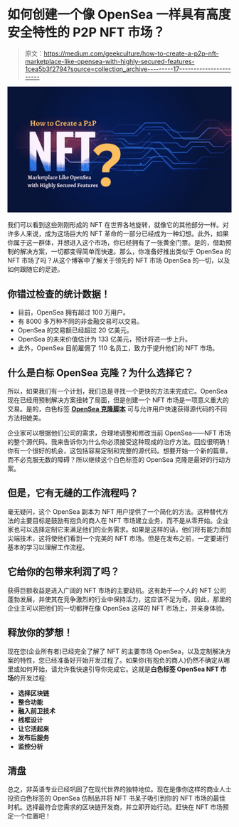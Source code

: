 # 如何创建一个像 OpenSea 一样具有高度安全特性的 P2P NFT 市场？

> 原文：<https://medium.com/geekculture/how-to-create-a-p2p-nft-marketplace-like-opensea-with-highly-secured-features-1cea5b3f2794?source=collection_archive---------17----------------------->

![](img/8375ca9bf16cd4f8c2ee162c986a79ef.png)

我们可以看到这些刚刚形成的 NFT 在世界各地旋转，就像它的其他部分一样。对许多人来说，成为这场巨大的 NFT 革命的一部分已经成为一种幻想。此外，如果你属于这一群体，并想进入这个市场，你已经拥有了一张黄金门票。是的，借助预制的解决方案，一切都变得简单而快速。那么，你准备好推出类似于 OpenSea 的 NFT 市场了吗？从这个博客中了解关于领先的 NFT 市场 OpenSea 的一切，以及如何跟随它的足迹。

## 你错过检查的统计数据！

*   目前，OpenSea 拥有超过 100 万用户。
*   有 8000 多万种不同的非金融交易可以交易。
*   OpenSea 的交易额已经超过 20 亿美元。
*   OpenSea 的未来价值估计为 133 亿美元，预计将进一步上升。
*   此外，OpenSea 目前雇佣了 110 名员工，致力于提升他们的 NFT 市场。

## 什么是白标 OpenSea 克隆？为什么选择它？

所以，如果我们有一个计划，我们总是寻找一个更快的方法来完成它。OpenSea 现在已经用预制解决方案扭转了局面，但是创建一个 NFT 市场是一项意义重大的交易。是的，白色标签 [**OpenSea 克隆脚本**](https://www.cryptocurrencyscript.com/opensea-clone-script) 可与允许用户快速获得源代码的不同方法相媲美。

企业家可以根据他们公司的需求，合理地调整和修改当前 OpenSea——NFT 市场的整个源代码。我来告诉你为什么你必须接受这种现成的治疗方法。回应很明确！你有一个很好的机会，这包括容易定制和完整的源代码。想要开始一个新的篇章，而不必克服无数的障碍？所以继续这个白色标签的 OpenSea 克隆是最好的行动方案。

## 但是，它有无缝的工作流程吗？

毫无疑问，这个 OpenSea 副本为 NFT 用户提供了一个简化的方法。这种替代方法的主要目标是鼓励有抱负的商人在 NFT 市场建立业务，而不是从零开始。企业家也可以选择定制它来满足他们的业务需求。如果是这样的话，他们将有能力添加尖端技术，这将使他们看到一个完美的 NFT 市场。但是在发布之前，一定要进行基本的学习以理解工作流程。

## 它给你的包带来利润了吗？

获得巨额收益是进入广阔的 NFT 市场的主要动机。这有助于一个人的 NFT 公司蓬勃发展，并使其在竞争激烈的行业中保持活力，这应该不足为奇。因此，那里的企业主可以把他们的一切都押在像 OpenSea 这样的 NFT 市场上，并亲身体验。

## **释放你的梦想！**

现在您(企业所有者)已经完全了解了 NFT 的主要市场 OpenSea，以及定制解决方案的特性，您已经准备好开始开发过程了。如果你(有抱负的商人)仍然不确定从哪里或如何开始，请允许我快速引导你完成它。这就是**白色标签 OpenSea NFT 市场**的开发过程:

*   **选择区块链**
*   **整合功能**
*   **融入前卫技术**
*   **线框设计**
*   **让它活起来**
*   **发布后服务**
*   **监控分析**

## **清盘**

总之，非英语专业已经巩固了在现代世界的独特地位。现在是像你这样的商业人士投资白色标签的 OpenSea 仿制品并将 NFT 书呆子吸引到你的 NFT 市场的最佳时机。选择最符合您需求的区块链开发商，并立即开始行动。赶快在 NFT 市场预定一个位置吧！
